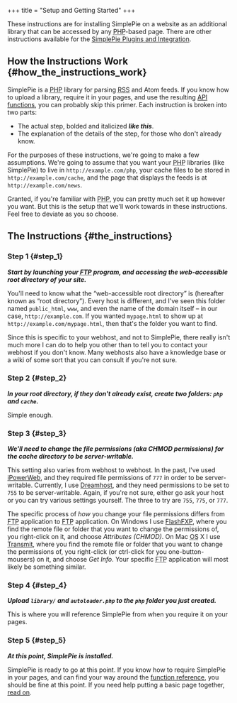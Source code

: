 +++
title = "Setup and Getting Started"
+++

These instructions are for installing SimplePie on a website as an additional library that can be accessed by any <abbr title="Hypertext Preprocessor">PHP</abbr>-based page. There are other instructions available for the [SimplePie Plugins and Integration](@/wiki/plugins/_index.md).

## How the Instructions Work {#how_the_instructions_work}

SimplePie is a <abbr title="Hypertext Preprocessor">PHP</abbr> library for parsing <abbr title="Rich Site Summary">RSS</abbr> and Atom feeds. If you know how to upload a library, require it in your pages, and use the resulting [API functions](@/wiki/reference/_index.md), you can probably skip this primer. Each instruction is broken into two parts:

- The actual step, bolded and italicized **_like this_**.
- The explanation of the details of the step, for those who don't already know.

For the purposes of these instructions, we're going to make a few assumptions. We're going to assume that you want your <abbr title="Hypertext Preprocessor">PHP</abbr> libraries (like SimplePie) to live in `http://example.com/php`, your cache files to be stored in `http://example.com/cache`, and the page that displays the feeds is at `http://example.com/news`.

Granted, if you're familiar with <abbr title="Hypertext Preprocessor">PHP</abbr>, you can pretty much set it up however you want. But this is the setup that we'll work towards in these instructions. Feel free to deviate as you so choose.

## The Instructions {#the_instructions}

### Step 1 {#step_1}

**_Start by launching your <abbr title="File Transfer Protocol">FTP</abbr> program, and accessing the web-accessible root directory of your site._**

You'll need to know what the “web-accessible root directory” is (hereafter known as “root directory”). Every host is different, and I've seen this folder named `public_html`, `www`, and even the name of the domain itself – in our case, `http://example.com`. If you wanted `mypage.html` to show up at `http://example.com/mypage.html`, then that's the folder you want to find.

Since this is specific to your webhost, and not to SimplePie, there really isn't much more I can do to help you other than to tell you to contact your webhost if you don't know. Many webhosts also have a knowledge base or a wiki of some sort that you can consult if you're not sure.

### Step 2 {#step_2}

**_In your root directory, if they don't already exist, create two folders: `php` and `cache`._**

Simple enough.

### Step 3 {#step_3}

**_We'll need to change the file permissions (aka CHMOD permissions) for the cache directory to be server-writable._**

This setting also varies from webhost to webhost. In the past, I've used [iPowerWeb](http://ipowerweb.com/), and they required file permissions of `777` in order to be server-writable. Currently, I use [Dreamhost](http://dreamhost.com/r.cgi?skyzyx), and they need permissions to be set to `755` to be server-writable. Again, if you're not sure, either go ask your host or you can try various settings yourself. The three to try are `755`, `775`, or `777`.

The specific process of _how_ you change your file permissions differs from <abbr title="File Transfer Protocol">FTP</abbr> application to <abbr title="File Transfer Protocol">FTP</abbr> application. On Windows I use [FlashFXP](http://flashfxp.com), where you find the remote file or folder that you want to change the permissions of, you right-click on it, and choose _Attributes (CHMOD)_. On Mac <abbr title="Operating System">OS</abbr> X I use [Transmit](http://panic.com/transmit/), where you find the remote file or folder that you want to change the permissions of, you right-click (or ctrl-click for you one-button-mousers) on it, and choose _Get Info_. Your specific <abbr title="File Transfer Protocol">FTP</abbr> application will most likely be something similar.

### Step 4 {#step_4}

**_Upload `library/` and `autoloader.php` to the `php` folder you just created._**

This is where you will reference SimplePie from when you require it on your pages.

### Step 5 {#step_5}

**_At this point, SimplePie is installed._**

SimplePie is ready to go at this point. If you know how to require SimplePie in your pages, and can find your way around the [function reference](@/wiki/reference/_index.md), you should be fine at this point. If you need help putting a basic page together, [read on](@/wiki/setup/sample_page.md).
